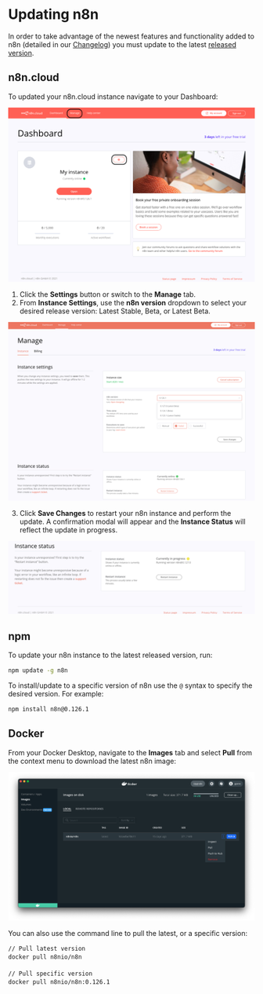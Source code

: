 # Updating n8n

In order to take advantage of the newest features and functionality added to n8n (detailed in our [Changelog](../../reference/changelog.md)) you must update to the latest [released version](https://github.com/n8n-io/n8n/releases).

## n8n.cloud

To updated your n8n.cloud instance navigate to your Dashboard:

![Admin Dashboard](../images/dashboard.png)

1. Click the **Settings** button or switch to the **Manage** tab.
2. From **Instance Settings**, use the **n8n version** dropdown to select your desired release version: Latest Stable, Beta, or Latest Beta.

![Manage Tab](../images/manage_version.png)

3. Click **Save Changes** to restart your n8n instance and perform the update. A confirmation modal will appear and the **Instance Status** will reflect the update in progress.

![Instance Status](../images/instance_status.png)

## npm

To update your n8n instance to the latest released version, run:

```bash
npm update -g n8n
```

To install/update to a specific version of n8n use the `@` syntax to specify the desired version. For example:

```bash
npm install n8n@0.126.1
```

## Docker

From your Docker Desktop, navigate to the **Images** tab and select **Pull** from the context menu to download the latest n8n image:

![Docker Desktop](../images/docker_desktop.png)

You can also use the command line to pull the latest, or a specific version:

```sh
// Pull latest version
docker pull n8nio/n8n

// Pull specific version
docker pull n8nio/n8n:0.126.1
```
